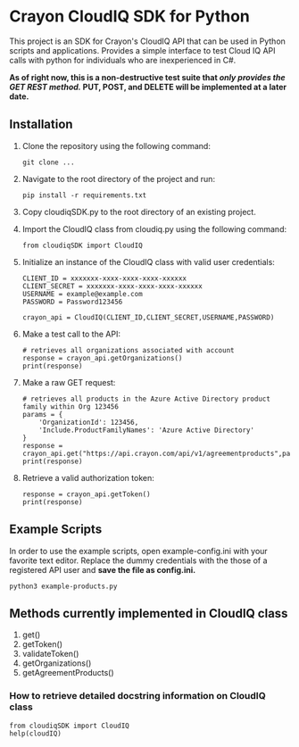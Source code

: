 # Crayon CloudIQ SDK for Python

This project is an SDK for Crayon's CloudIQ API that can be used in Python
scripts and applications. Provides a simple interface to test Cloud IQ API calls
with python for individuals who are inexperienced in C#.

**As of right now, this is a non-destructive test suite that _only provides the GET
REST method._ PUT, POST, and DELETE will be implemented at a later date.**

## Installation

1. Clone the repository using the following command:
	```
	git clone ...
	```

2. Navigate to the root directory of the project and run:
	```
	pip install -r requirements.txt
	```

3. Copy cloudiqSDK.py to the root directory of an existing project.

4. Import the CloudIQ class from cloudiq.py using the following command:
	```
	from cloudiqSDK import CloudIQ
	```

5. Initialize an instance of the CloudIQ class with valid user credentials:
	```
	CLIENT_ID = xxxxxxx-xxxx-xxxx-xxxx-xxxxxx
	CLIENT_SECRET = xxxxxxx-xxxx-xxxx-xxxx-xxxxxx
	USERNAME = example@example.com
	PASSWORD = Password123456

	crayon_api = CloudIQ(CLIENT_ID,CLIENT_SECRET,USERNAME,PASSWORD)
	```

6. Make a test call to the API:
	```
	# retrieves all organizations associated with account
	response = crayon_api.getOrganizations()
	print(response)
	```

7. Make a raw GET request:
	```
	# retrieves all products in the Azure Active Directory product family within Org 123456
	params = {
		'OrganizationId': 123456,
		'Include.ProductFamilyNames': 'Azure Active Directory'
	}
	response = crayon_api.get("https://api.crayon.com/api/v1/agreementproducts",params)
	print(response)
	```

8. Retrieve a valid authorization token:
	```
	response = crayon_api.getToken()
	print(response)
	```

## Example Scripts

In order to use the example scripts, open example-config.ini with your favorite
text editor. Replace the dummy credentials with the those of a registered API
user and **save the file as config.ini.**
```
python3 example-products.py
```

## Methods currently implemented in CloudIQ class

1. get()
2. getToken()
3. validateToken()
4. getOrganizations()
5. getAgreementProducts()

###  How to retrieve detailed docstring information on CloudIQ class

```
from cloudiqSDK import CloudIQ
help(cloudIQ)
```
